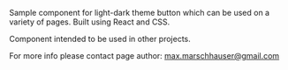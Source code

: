Sample component for light-dark theme button which can be used on a variety of pages. Built using React and CSS. 

Component intended to be used in other projects.

For more info please contact page author: max.marschhauser@gmail.com
